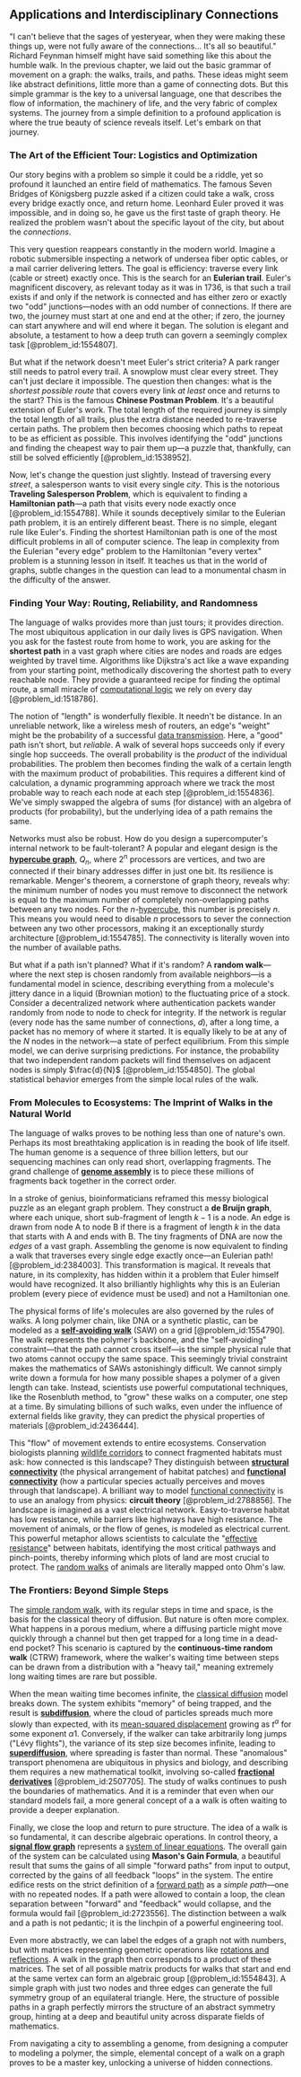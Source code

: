 ## Applications and Interdisciplinary Connections

"I can't believe that the sages of yesteryear, when they were making these things up, were not fully aware of the connections... It's all so beautiful." Richard Feynman himself might have said something like this about the humble walk. In the previous chapter, we laid out the basic grammar of movement on a graph: the walks, trails, and paths. These ideas might seem like abstract definitions, little more than a game of connecting dots. But this simple grammar is the key to a universal language, one that describes the flow of information, the machinery of life, and the very fabric of complex systems. The journey from a simple definition to a profound application is where the true beauty of science reveals itself. Let's embark on that journey.

### The Art of the Efficient Tour: Logistics and Optimization

Our story begins with a problem so simple it could be a riddle, yet so profound it launched an entire field of mathematics. The famous Seven Bridges of Königsberg puzzle asked if a citizen could take a walk, cross every bridge exactly once, and return home. Leonhard Euler proved it was impossible, and in doing so, he gave us the first taste of graph theory. He realized the problem wasn't about the specific layout of the city, but about the *connections*.

This very question reappears constantly in the modern world. Imagine a robotic submersible inspecting a network of undersea fiber optic cables, or a mail carrier delivering letters. The goal is efficiency: traverse every link (cable or street) exactly once. This is the search for an **Eulerian trail**. Euler's magnificent discovery, as relevant today as it was in 1736, is that such a trail exists if and only if the network is connected and has either zero or exactly two "odd" junctions—nodes with an odd number of connections. If there are two, the journey must start at one and end at the other; if zero, the journey can start anywhere and will end where it began. The solution is elegant and absolute, a testament to how a deep truth can govern a seemingly complex task [@problem_id:1554807].

But what if the network doesn't meet Euler's strict criteria? A park ranger still needs to patrol every trail. A snowplow must clear every street. They can't just declare it impossible. The question then changes: what is the *shortest possible route* that covers every link *at least* once and returns to the start? This is the famous **Chinese Postman Problem**. It's a beautiful extension of Euler's work. The total length of the required journey is simply the total length of all trails, plus the extra distance needed to re-traverse certain paths. The problem then becomes choosing which paths to repeat to be as efficient as possible. This involves identifying the "odd" junctions and finding the cheapest way to pair them up—a puzzle that, thankfully, can still be solved efficiently [@problem_id:1538952].

Now, let's change the question just slightly. Instead of traversing every *street*, a salesperson wants to visit every single *city*. This is the notorious **Traveling Salesperson Problem**, which is equivalent to finding a **Hamiltonian path**—a path that visits every node exactly once [@problem_id:1554788]. While it sounds deceptively similar to the Eulerian path problem, it is an entirely different beast. There is no simple, elegant rule like Euler's. Finding the shortest Hamiltonian path is one of the most difficult problems in all of computer science. The leap in complexity from the Eulerian "every edge" problem to the Hamiltonian "every vertex" problem is a stunning lesson in itself. It teaches us that in the world of graphs, subtle changes in the question can lead to a monumental chasm in the difficulty of the answer.

### Finding Your Way: Routing, Reliability, and Randomness

The language of walks provides more than just tours; it provides direction. The most ubiquitous application in our daily lives is GPS navigation. When you ask for the fastest route from home to work, you are asking for the **shortest path** in a vast graph where cities are nodes and roads are edges weighted by travel time. Algorithms like Dijkstra's act like a wave expanding from your starting point, methodically discovering the shortest path to every reachable node. They provide a guaranteed recipe for finding the optimal route, a small miracle of [computational logic](@article_id:135757) we rely on every day [@problem_id:1518786].

The notion of "length" is wonderfully flexible. It needn't be distance. In an unreliable network, like a wireless mesh of routers, an edge's "weight" might be the probability of a successful [data transmission](@article_id:276260). Here, a "good" path isn't short, but *reliable*. A walk of several hops succeeds only if every single hop succeeds. The overall probability is the *product* of the individual probabilities. The problem then becomes finding the walk of a certain length with the maximum product of probabilities. This requires a different kind of calculation, a dynamic programming approach where we track the most probable way to reach each node at each step [@problem_id:1554836]. We've simply swapped the algebra of sums (for distance) with an algebra of products (for probability), but the underlying idea of a path remains the same.

Networks must also be robust. How do you design a supercomputer's internal network to be fault-tolerant? A popular and elegant design is the **[hypercube graph](@article_id:268216)**, $Q_n$, where $2^n$ processors are vertices, and two are connected if their binary addresses differ in just one bit. Its resilience is remarkable. Menger's theorem, a cornerstone of graph theory, reveals why: the minimum number of nodes you must remove to disconnect the network is equal to the maximum number of completely non-overlapping paths between any two nodes. For the $n$-[hypercube](@article_id:273419), this number is precisely $n$. This means you would need to disable $n$ processors to sever the connection between any two other processors, making it an exceptionally sturdy architecture [@problem_id:1554785]. The connectivity is literally woven into the number of available paths.

But what if a path isn't planned? What if it's random? A **random walk**—where the next step is chosen randomly from available neighbors—is a fundamental model in science, describing everything from a molecule's jittery dance in a liquid (Brownian motion) to the fluctuating price of a stock. Consider a decentralized network where authentication packets wander randomly from node to node to check for integrity. If the network is regular (every node has the same number of connections, $d$), after a long time, a packet has no memory of where it started. It is equally likely to be at any of the $N$ nodes in the network—a state of perfect equilibrium. From this simple model, we can derive surprising predictions. For instance, the probability that two independent random packets will find themselves on adjacent nodes is simply $\frac{d}{N}$ [@problem_id:1554850]. The global statistical behavior emerges from the simple local rules of the walk.

### From Molecules to Ecosystems: The Imprint of Walks in the Natural World

The language of walks proves to be nothing less than one of nature's own. Perhaps its most breathtaking application is in reading the book of life itself. The human genome is a sequence of three billion letters, but our sequencing machines can only read short, overlapping fragments. The grand challenge of **[genome assembly](@article_id:145724)** is to piece these millions of fragments back together in the correct order.

In a stroke of genius, bioinformaticians reframed this messy biological puzzle as an elegant graph problem. They construct a **de Bruijn graph**, where each unique, short sub-fragment of length $k-1$ is a node. An edge is drawn from node A to node B if there is a fragment of length $k$ in the data that starts with A and ends with B. The tiny fragments of DNA are now the *edges* of a vast graph. Assembling the genome is now equivalent to finding a walk that traverses every single edge exactly once—an Eulerian path! [@problem_id:2384003]. This transformation is magical. It reveals that nature, in its complexity, has hidden within it a problem that Euler himself would have recognized. It also brilliantly highlights why this is an Eulerian problem (every piece of evidence must be used) and not a Hamiltonian one.

The physical forms of life's molecules are also governed by the rules of walks. A long polymer chain, like DNA or a synthetic plastic, can be modeled as a **[self-avoiding walk](@article_id:137437)** (SAW) on a grid [@problem_id:1554790]. The walk represents the polymer's backbone, and the "self-avoiding" constraint—that the path cannot cross itself—is the simple physical rule that two atoms cannot occupy the same space. This seemingly trivial constraint makes the mathematics of SAWs astonishingly difficult. We cannot simply write down a formula for how many possible shapes a polymer of a given length can take. Instead, scientists use powerful computational techniques, like the Rosenbluth method, to "grow" these walks on a computer, one step at a time. By simulating billions of such walks, even under the influence of external fields like gravity, they can predict the physical properties of materials [@problem_id:2436444].

This "flow" of movement extends to entire ecosystems. Conservation biologists planning [wildlife corridors](@article_id:275525) to connect fragmented habitats must ask: how connected is this landscape? They distinguish between **[structural connectivity](@article_id:195828)** (the physical arrangement of habitat patches) and **[functional connectivity](@article_id:195788)** (how a particular species actually perceives and moves through that landscape). A brilliant way to model [functional connectivity](@article_id:195788) is to use an analogy from physics: **circuit theory** [@problem_id:2788856]. The landscape is imagined as a vast electrical network. Easy-to-traverse habitat has low resistance, while barriers like highways have high resistance. The movement of animals, or the flow of genes, is modeled as electrical current. This powerful metaphor allows scientists to calculate the "[effective resistance](@article_id:271834)" between habitats, identifying the most critical pathways and pinch-points, thereby informing which plots of land are most crucial to protect. The [random walks](@article_id:159141) of animals are literally mapped onto Ohm's law.

### The Frontiers: Beyond Simple Steps

The [simple random walk](@article_id:270169), with its regular steps in time and space, is the basis for the classical theory of diffusion. But nature is often more complex. What happens in a porous medium, where a diffusing particle might move quickly through a channel but then get trapped for a long time in a dead-end pocket? This scenario is captured by the **continuous-time random walk** (CTRW) framework, where the walker's waiting time between steps can be drawn from a distribution with a "heavy tail," meaning extremely long waiting times are rare but possible.

When the mean waiting time becomes infinite, the [classical diffusion](@article_id:196509) model breaks down. The system exhibits "memory" of being trapped, and the result is **[subdiffusion](@article_id:148804)**, where the cloud of particles spreads much more slowly than expected, with its [mean-squared displacement](@article_id:159171) growing as $t^{\alpha}$ for some exponent $\alpha  1$. Conversely, if the walker can take arbitrarily long jumps ("Lévy flights"), the variance of its step size becomes infinite, leading to **[superdiffusion](@article_id:155004)**, where spreading is faster than normal. These "anomalous" transport phenomena are ubiquitous in physics and biology, and describing them requires a new mathematical toolkit, involving so-called **[fractional derivatives](@article_id:177315)** [@problem_id:2507705]. The study of walks continues to push the boundaries of mathematics. And it is a reminder that even when our standard models fail, a more general concept of a a walk is often waiting to provide a deeper explanation.

Finally, we close the loop and return to pure structure. The idea of a walk is so fundamental, it can describe algebraic operations. In control theory, a **[signal flow graph](@article_id:172930)** represents a [system of linear equations](@article_id:139922). The overall gain of the system can be calculated using **Mason's Gain Formula**, a beautiful result that sums the gains of all simple "forward paths" from input to output, corrected by the gains of all feedback "loops" in the system. The entire edifice rests on the strict definition of a [forward path](@article_id:274984) as a *simple path*—one with no repeated nodes. If a path were allowed to contain a loop, the clean separation between "forward" and "feedback" would collapse, and the formula would fail [@problem_id:2723556]. The distinction between a walk and a path is not pedantic; it is the linchpin of a powerful engineering tool.

Even more abstractly, we can label the edges of a graph not with numbers, but with matrices representing geometric operations like [rotations and reflections](@article_id:136382). A walk in the graph then corresponds to a product of these matrices. The set of all possible matrix products for walks that start and end at the same vertex can form an algebraic group [@problem_id:1554843]. A simple graph with just two nodes and three edges can generate the full symmetry group of an equilateral triangle. Here, the structure of possible paths in a graph perfectly mirrors the structure of an abstract symmetry group, hinting at a deep and beautiful unity across disparate fields of mathematics.

From navigating a city to assembling a genome, from designing a computer to modeling a polymer, the simple, elemental concept of a walk on a graph proves to be a master key, unlocking a universe of hidden connections.
